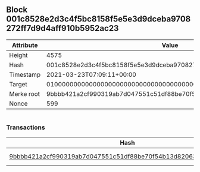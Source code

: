 ## Block 001c8528e2d3c4f5bc8158f5e5e3d9dceba9708272ff7d9d4aff910b5952ac23

Attribute | Value
--- | ---
Height | 4575
Hash | 001c8528e2d3c4f5bc8158f5e5e3d9dceba9708272ff7d9d4aff910b5952ac23
Timestamp | 2021-03-23T07:09:11+00:00
Target | 0100000000000000000000000000000000000000000000000000000000000000
Merke root | 9bbbb421a2cf990319ab7d047551c51df88be70f54b13d8206317c0e3107bb48
Nonce | 599

```

```

### Transactions

Hash | Amount
--- | ---
[9bbbb421a2cf990319ab7d047551c51df88be70f54b13d8206317c0e3107bb48](9bbbb421a2cf990319ab7d047551c51df88be70f54b13d8206317c0e3107bb48.md) | 10.00000000 SKEPTI 
